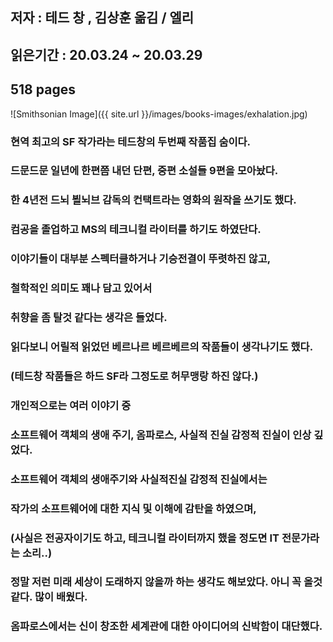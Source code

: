 ## 저자 : 테드 창 , 김상훈 옮김 / 엘리

## 읽은기간 : 20.03.24 ~ 20.03.29

## 518 pages

![Smithsonian Image]({{ site.url }}/images/books-images/exhalation.jpg)

### 현역 최고의 SF 작가라는 테드창의 두번째 작품집 숨이다.

### 드문드문 일년에 한편쯤 내던 단편, 중편 소설들 9편을 모아놨다.

### 한 4년전 드뇌 뵐뇌브 감독의 컨택트라는 영화의 원작을 쓰기도 했다.

### 컴공을 졸업하고 MS의 테크니컬 라이터를 하기도 하였단다.

### 이야기들이 대부분 스펙터클하거나 기승전결이 뚜렷하진 않고,

### 철학적인 의미도 꽤나 담고 있어서

### 취향을 좀 탈것 같다는 생각은 들었다.

### 읽다보니 어릴적 읽었던 베르나르 베르베르의 작품들이 생각나기도 했다.

### (테드창 작품들은 하드 SF라 그정도로 허무맹랑 하진 않다.)

### 개인적으로는 여러 이야기 중

### 소프트웨어 객체의 생애 주기, 옴파로스, 사실적 진실 감정적 진실이 인상 깊었다.

### 소프트웨어 객체의 생애주기와 사실적진실 감정적 진실에서는

### 작가의 소프트웨어에 대한 지식 및 이해에 감탄을 하였으며,

### (사실은 전공자이기도 하고, 테크니컬 라이터까지 했을 정도면 IT 전문가라는 소리..)

### 정말 저런 미래 세상이 도래하지 않을까 하는 생각도 해보았다. 아니 꼭 올것 같다. 많이 배웠다.

### 옴파로스에서는 신이 창조한 세계관에 대한 아이디어의 신박함이 대단했다.

